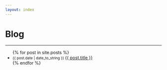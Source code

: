 ```yaml
---
layout: index
---
```

# Blog
---
<ul class="posts">
  {% for post in site.posts %}
  <li>
    <small class="datetime muted" data-time="{{ post.date }}">{{ post.date | date_to_string }} </small>
    <a href="{{ site.url }}{{ post.url }}">{{ post.title }}</a>
  </li>
  {% endfor %}
</ul>
